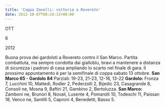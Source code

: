 ```yaml
---
title: 'Coppa Zanelli: vittoria a Rovereto'
date: 2012-10-07T08:24:13+00:00
---
```

OTT

6

2012

Buona prova dei gardoloti a Rovereto contro il San Marco. Partita combattuta, ma sempre condotta dai gialloblu, bravi a mantenere a distanza di sicurezza i padroni di casa ampliando lo scarto nel finale di gara. Il prossimo appuntamento è per la semifinale di coppa sabato 13 ottobre. **San Marco 65 - Gardolo 84** Parziali: 19-23, 21-23, 12-16, 13-22 **Gardolo:** Fronza 7, Lucchini 10, Mattedi, Rodler 2, Pederzolli 2, Bijedic 23, Casagrande 8, Consoli ne, Mosna 9, Baftiri 21, Gambino 2, Bertoluzza. **San Marco:** Zamboni ne, Brunori 8, Novali, Lusente 4, Pomarolli 10, Todeschi 11, Paissan 18, Venco ne, Santilli 5, Caproni 4, Benedetti, Basso 5.